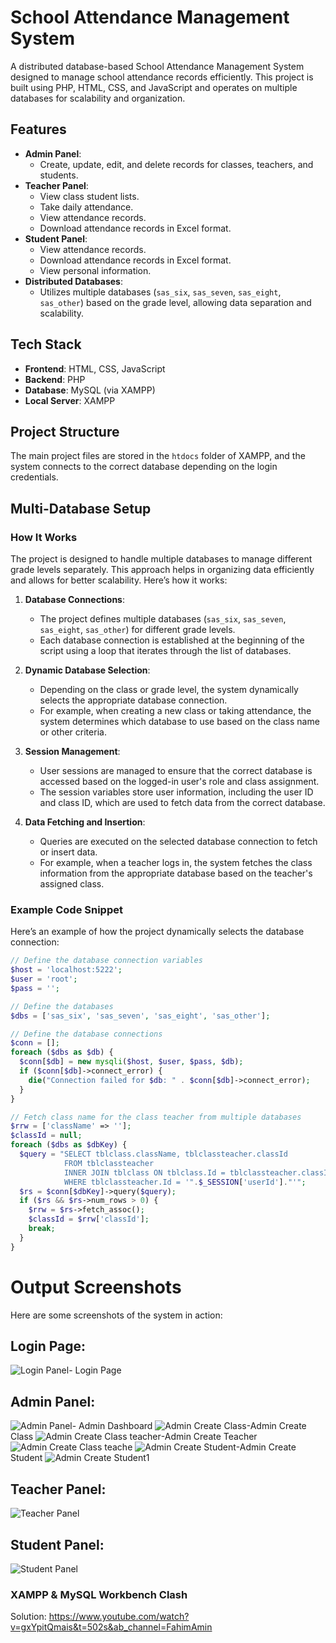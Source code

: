 # School Attendance Management System

A distributed database-based School Attendance Management System designed to manage school attendance records efficiently. This project is built using PHP, HTML, CSS, and JavaScript and operates on multiple databases for scalability and organization.

## Features

- **Admin Panel**:
  - Create, update, edit, and delete records for classes, teachers, and students.
- **Teacher Panel**:
  - View class student lists.
  - Take daily attendance.
  - View attendance records.
  - Download attendance records in Excel format.
- **Student Panel**:
  - View attendance records.
  - Download attendance records in Excel format.
  - View personal information.
- **Distributed Databases**:
  - Utilizes multiple databases (`sas_six`, `sas_seven`, `sas_eight`, `sas_other`) based on the grade level, allowing data separation and scalability.

## Tech Stack

- **Frontend**: HTML, CSS, JavaScript
- **Backend**: PHP
- **Database**: MySQL (via XAMPP)
- **Local Server**: XAMPP

## Project Structure

The main project files are stored in the `htdocs` folder of XAMPP, and the system connects to the correct database depending on the login credentials.

## Multi-Database Setup

### How It Works

The project is designed to handle multiple databases to manage different grade levels separately. This approach helps in organizing data efficiently and allows for better scalability. Here’s how it works:

1. **Database Connections**:
   - The project defines multiple databases (`sas_six`, `sas_seven`, `sas_eight`, `sas_other`) for different grade levels.
   - Each database connection is established at the beginning of the script using a loop that iterates through the list of databases.

2. **Dynamic Database Selection**:
   - Depending on the class or grade level, the system dynamically selects the appropriate database connection.
   - For example, when creating a new class or taking attendance, the system determines which database to use based on the class name or other criteria.

3. **Session Management**:
   - User sessions are managed to ensure that the correct database is accessed based on the logged-in user's role and class assignment.
   - The session variables store user information, including the user ID and class ID, which are used to fetch data from the correct database.

4. **Data Fetching and Insertion**:
   - Queries are executed on the selected database connection to fetch or insert data.
   - For example, when a teacher logs in, the system fetches the class information from the appropriate database based on the teacher's assigned class.

### Example Code Snippet

Here’s an example of how the project dynamically selects the database connection:

```php
// Define the database connection variables
$host = 'localhost:5222';
$user = 'root';
$pass = '';

// Define the databases
$dbs = ['sas_six', 'sas_seven', 'sas_eight', 'sas_other'];

// Define the database connections
$conn = [];
foreach ($dbs as $db) {
  $conn[$db] = new mysqli($host, $user, $pass, $db);
  if ($conn[$db]->connect_error) {
    die("Connection failed for $db: " . $conn[$db]->connect_error);
  }
}

// Fetch class name for the class teacher from multiple databases
$rrw = ['className' => ''];
$classId = null;
foreach ($dbs as $dbKey) {
  $query = "SELECT tblclass.className, tblclassteacher.classId 
            FROM tblclassteacher
            INNER JOIN tblclass ON tblclass.Id = tblclassteacher.classId
            WHERE tblclassteacher.Id = '".$_SESSION['userId']."'";
  $rs = $conn[$dbKey]->query($query);
  if ($rs && $rs->num_rows > 0) {
    $rrw = $rs->fetch_assoc();
    $classId = $rrw['classId'];
    break;
  }
}
```
# Output Screenshots
Here are some screenshots of the system in action:
## Login Page:
![Login Panel](https://github.com/0mehedihasan/sas/blob/main/snap/login.PNG)- Login Page
## Admin Panel:
![Admin Panel](https://github.com/0mehedihasan/sas/blob/main/snap/admindashboard.PNG)- Admin Dashboard
![Admin Create Class](https://github.com/0mehedihasan/sas/blob/main/snap/admincreateclass.PNG)-Admin Create Class
![Admin Create Class teacher](https://github.com/0mehedihasan/sas/blob/main/snap/admincreateteacher.PNG)-Admin Create Teacher
![Admin Create Class teache](https://github.com/0mehedihasan/sas/blob/main/snap/admincreateteacher1.PNG)
![Admin Create Student](https://github.com/0mehedihasan/sas/blob/main/snap/admincreatestudent.PNG)-Admin Create Student
![Admin Create Student1](https://github.com/0mehedihasan/sas/blob/main/snap/admincreatestudent1.PNG)
## Teacher Panel:
![Teacher Panel](snap/teacherdashboard.png)

## Student Panel:
![Student Panel](snap/studentdashboard.png)

### XAMPP & MySQL Workbench Clash <br>
Solution: https://www.youtube.com/watch?v=gxYpitQmais&t=502s&ab_channel=FahimAmin
